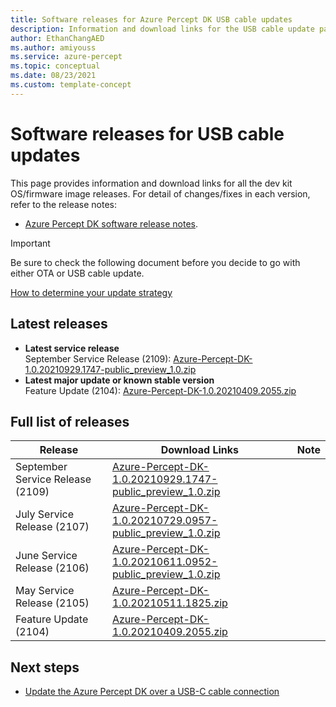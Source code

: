 ```yaml
---
title: Software releases for Azure Percept DK USB cable updates
description: Information and download links for the USB cable update package of Azure Percept DK 
author: EthanChangAED
ms.author: amiyouss
ms.service: azure-percept
ms.topic: conceptual
ms.date: 08/23/2021
ms.custom: template-concept
---
```


# Software releases for USB cable updates

This page provides information and download links for all the dev kit OS/firmware image releases. For detail of changes/fixes in each version, refer to the release notes:

- [Azure Percept DK software release notes](./azure-percept-devkit-software-release-notes.md).

>[!IMPORTANT]
>Be sure to check the following document before you decide to go with either OTA or USB cable update.
>
>[How to determine your update strategy](./how-to-determine-your-update-strategy.md)

## Latest releases

- **Latest service release**  
September Service Release (2109): [Azure-Percept-DK-1.0.20210929.1747-public_preview_1.0.zip](https://go.microsoft.com/fwlink/?linkid=2174462)
- **Latest major update or known stable version**  
Feature Update (2104): [Azure-Percept-DK-1.0.20210409.2055.zip](https://download.microsoft.com/download/6/4/d/64d53e60-f702-432d-a446-007920a4612c/Azure-Percept-DK-1.0.20210409.2055.zip)

## Full list of releases

|Release|Download Links|Note|
|---|---|:---:|
|September Service Release (2109)|[Azure-Percept-DK-1.0.20210929.1747-public_preview_1.0.zip](https://go.microsoft.com/fwlink/?linkid=2174462)||
|July Service Release (2107)|[Azure-Percept-DK-1.0.20210729.0957-public_preview_1.0.zip](https://download.microsoft.com/download/f/a/9/fa95d9d9-a739-493c-8fad-bccf839072c9/Azure-Percept-DK-1.0.20210729.0957-public_preview_1.0.zip)||
|June Service Release (2106)|[Azure-Percept-DK-1.0.20210611.0952-public_preview_1.0.zip](https://download.microsoft.com/download/1/5/8/1588f7e3-f8ae-4c06-baa2-c559364daae5/Azure-Percept-DK-1.0.20210611.0952-public_preview_1.0.zip)||
|May Service Release (2105)|[Azure-Percept-DK-1.0.20210511.1825.zip](https://download.microsoft.com/download/e/0/1/e01b6f7e-04f7-45ee-8933-8514c2fdbe6a/Azure-Percept-DK-1.0.20210511.1825.zip)||
|Feature Update (2104) |[Azure-Percept-DK-1.0.20210409.2055.zip](https://download.microsoft.com/download/6/4/d/64d53e60-f702-432d-a446-007920a4612c/Azure-Percept-DK-1.0.20210409.2055.zip)||

## Next steps

- [Update the Azure Percept DK over a USB-C cable connection](./how-to-update-via-usb.md)
